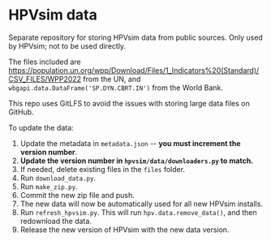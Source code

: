 # HPVsim data

Separate repository for storing HPVsim data from public sources. Only used by HPVsim; not to be used directly.

The files included are https://population.un.org/wpp/Download/Files/1_Indicators%20(Standard)/CSV_FILES/WPP2022 from the UN, and `wbgapi.data.DataFrame('SP.DYN.CBRT.IN')` from the World Bank.

This repo uses GitLFS to avoid the issues with storing large data files on GitHub.

To update the data:

1. Update the metadata in `metadata.json` -- **you must increment the version number**.
2. **Update the version number in `hpvsim/data/downloaders.py` to match.**
3. If needed, delete existing files in the `files` folder.
4. Run `download_data.py`.
5. Run `make_zip.py`.
6. Commit the new zip file and push.
7. The new data will now be automatically used for all new HPVsim installs.
8. Run `refresh_hpvsim.py`. This will run `hpv.data.remove_data()`, and then redownload the data.
9. Release the new version of HPVsim with the new data version.